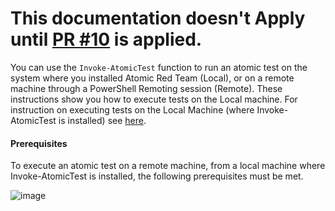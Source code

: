 # This documentation doesn't Apply until [PR #10](https://github.com/redcanaryco/invoke-atomicredteam/pull/10) is applied.

You can use the `Invoke-AtomicTest` function to run an atomic test on the system where you installed Atomic Red Team (Local), or on a remote machine through a PowerShell Remoting session (Remote). These instructions show you how to execute tests on the Local machine. For instruction on executing tests on the Local Machine (where Invoke-AtomicTest is installed) see [here](https://github.com/redcanaryco/invoke-atomicredteam/wiki/Execute-Atomic-Tests-(Local)).

#### Prerequisites

To execute an atomic test on a remote machine, from a local machine where Invoke-AtomicTest is installed, the following prerequisites must be met.

![image](https://user-images.githubusercontent.com/22311332/76806775-fa043300-67a7-11ea-9aaf-9803e204f01b.png)

